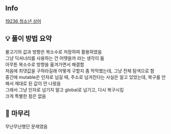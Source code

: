 ## Info
[19236 청소년 상어](https://www.acmicpc.net/problem/19236)

## 💡 풀이 방법 요약

물고기의 값과 방향은 복소수로 저장하여 활용하였음  
그냥 딕셔너리를 사용하는 건 어땟을까 라는 생각이 듦  
아무튼 복소수로 방향을 옮겨가면서 해결함  
처음에 최댓값을 구하라길래 어떻게 구할지 좀 막막했는데, 그냥 전체 탐색으로 함  
중간에 mutable은 인자로 넘길 때, 주소로 넘겨진다는 사실은 알고 있었는데, 복구를 안 해서 제대로 된 값이 안 나왔음  
그래서 그냥 인자로 넘기지 말고 global로 넘기고, 다시 복구시킴  
크게 특별한 점은 없음  
## 🙂 마무리
무난무난했던 문제였음  